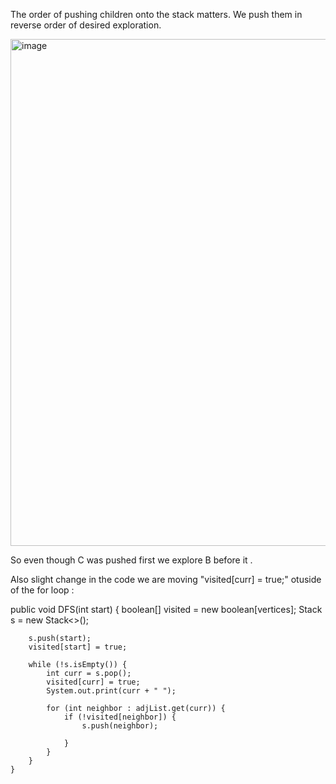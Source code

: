 The order of pushing children onto the stack matters. 
We push them in reverse order of desired exploration.

<img width="811" alt="image" src="https://github.com/user-attachments/assets/a7e55876-439f-4951-abb3-7cac47b639f3">

So even though C was pushed first we explore B before it .



Also slight change in the code we are moving  "visited[curr] = true;" otuside of the for loop :

 public void DFS(int start) {
        boolean[] visited = new boolean[vertices];
        Stack<Integer> s = new Stack<>();

        s.push(start);
        visited[start] = true;

        while (!s.isEmpty()) {
            int curr = s.pop();
            visited[curr] = true;
            System.out.print(curr + " ");

            for (int neighbor : adjList.get(curr)) {
                if (!visited[neighbor]) {
                    s.push(neighbor);
                    
                }
            }
        }
    }

